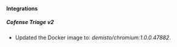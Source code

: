 #### Integrations
##### Cofense Triage v2
- Updated the Docker image to: *demisto/chromium:1.0.0.47882*.
